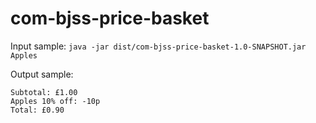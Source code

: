 # com-bjss-price-basket


Input sample: 
```java -jar dist/com-bjss-price-basket-1.0-SNAPSHOT.jar Apples```

Output sample: 
```
Subtotal: £1.00
Apples 10% off: -10p
Total: £0.90
```
